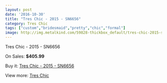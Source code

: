 ```yaml
---
layout: post
date: '2016-10-30'
title: "Tres Chic - 2015 - SN6656"
category: Tres Chic
tags: ["custom","bridesmaid","pretty","chic","formal"]
image: http://img.metalkind.com/59828-thickbox_default/tres-chic-2015-sn6656.jpg
---
```

Tres Chic - 2015 - SN6656

On Sales: **$405.99**
<a href="https://www.metalkind.com/en/tres-chic/15941-tres-chic-2015-sn6656.html"><amp-img layout="responsive" width="600" height="600" src="//img.metalkind.com/59828-thickbox_default/tres-chic-2015-sn6656.jpg" alt="Tres Chic - 2015 - SN6656 0" /></a>

Buy it: [Tres Chic - 2015 - SN6656](https://www.metalkind.com/en/tres-chic/15941-tres-chic-2015-sn6656.html "Tres Chic - 2015 - SN6656")

View more: [Tres Chic](https://www.metalkind.com/en/191-tres-chic "Tres Chic")